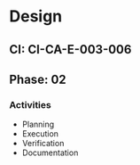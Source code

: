 # Design

## CI: CI-CA-E-003-006
## Phase: 02

### Activities
- Planning
- Execution
- Verification
- Documentation
